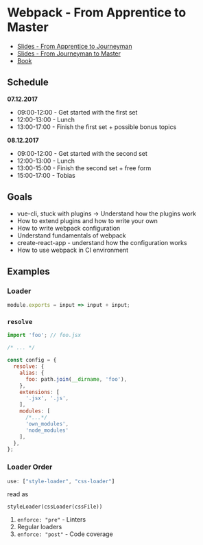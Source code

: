 # Webpack - From Apprentice to Master

* [Slides - From Apprentice to Journeyman](https://presentations.survivejs.com/webpack-from-apprentice-to-journeyman/)
* [Slides - From Journeyman to Master](https://presentations.survivejs.com/webpack-from-journeyman-to-master/)
* [Book](https://survivejs.com/webpack/)

## Schedule

**07.12.2017**

* 09:00-12:00 - Get started with the first set
* 12:00-13:00 - Lunch
* 13:00-17:00 - Finish the first set + possible bonus topics

**08.12.2017**

* 09:00-12:00 - Get started with the second set
* 12:00-13:00 - Lunch
* 13:00-15:00 - Finish the second set + free form
* 15:00-17:00 - Tobias

## Goals

* vue-cli, stuck with plugins -> Understand how the plugins work
* How to extend plugins and how to write your own
* How to write webpack configuration
* Understand fundamentals of webpack
* create-react-app - understand how the configuration works
* How to use webpack in CI environment

## Examples

### Loader

```javascript
module.exports = input => input + input;
```

### `resolve`

```javascript
import 'foo'; // foo.jsx

/* ... */
```

```javascript
const config = {
  resolve: {
    alias: {
      foo: path.join(__dirname, 'foo'),
    },
    extensions: [
      '.jsx', '.js',
    ],
    modules: [
      /*...*/
      'own_modules',
      'node_modules'
    ],
  },
};
```

### Loader Order

```javascript
use: ["style-loader", "css-loader"]
```

read as

```
styleLoader(cssLoader(cssFile))
```

1. `enforce: "pre"` - Linters
2. Regular loaders
3. `enforce: "post"` - Code coverage
